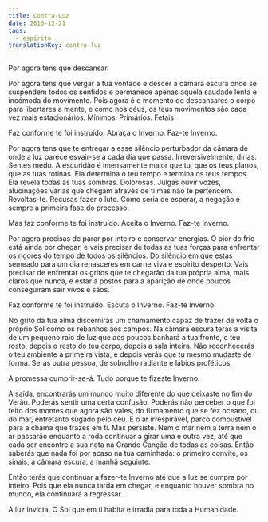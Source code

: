 ```yaml
---
title: Contra-Luz
date: 2016-12-21
tags:
  - espírito
translationKey: contra-luz
---
```


Por agora tens que descansar.

Por agora tens que vergar a tua vontade e descer à câmara escura onde se suspendem todos os sentidos e permanece apenas aquela saudade lenta e incómoda do movimento. Pois agora é o momento de descansares o corpo para libertares a mente, e como nos céus, os teus movimentos são cada vez mais estacionários. Mínimos. Primários. Fetais.

Faz conforme te foi instruído. Abraça o Inverno. Faz-te Inverno.

Por agora tens que te entregar a esse silêncio perturbador da câmara de onde a luz parece esvair-se a cada dia que passa. Irreversivelmente, dirias. Sentes medo. A escuridão é imensamente maior que tu, que os teus planos, que as tuas rotinas. Ela determina o teu tempo e termina os teus tempos. Ela revela todas as tuas sombras. Dolorosas. Julgas ouvir vozes, alucinações várias que chegam através de ti mas não te pertencem. Revoltas-te. Recusas fazer o luto. Como seria de esperar, a negação é sempre a primeira fase do processo.

Mas faz conforme te foi instruído. Aceita o Inverno. Faz-te Inverno.

Por agora precisas de parar por inteiro e conservar energias. O pior do frio está ainda por chegar, e vais precisar de todas as tuas forças para enfrentar os rigores do tempo de todos os silêncios. Do silêncio em que estás semeado para um dia renasceres em carne viva e espírito desperto. Vais precisar de enfrentar os gritos que te chegarão da tua própria alma, mais claros que nunca, e estar a postos para a aparição de onde poucos conseguiram sair vivos e sãos.

Faz conforme te foi instruído. Escuta o Inverno. Faz-te Inverno.

No grito da tua alma discernirás um chamamento capaz de trazer de volta o próprio Sol como os rebanhos aos campos. Na câmara escura terás a visita de um pequeno raio de luz que aos poucos banhará a tua fronte, o teu rosto, depois o resto do teu corpo, depois a sala inteira. Não reconhecerás o teu ambiente à primeira vista, e depois verás que tu mesmo mudaste de forma. Serás outra pessoa, de sobrolho radiante e lábios proféticos.

A promessa cumprir-se-á. Tudo porque te fizeste Inverno.

À saída, encontrarás um mundo muito diferente do que deixaste no fim do Verão. Poderás sentir uma certa confusão. Poderás não perceber o que foi feito dos montes que agora são vales, do firmamento que se fez oceano, ou do mar, entretanto sugado pelo céu. E o ar irrespirável, parco combustível para a chama que trazes em ti. Mas persiste. Nem o mar nem a terra nem o ar passarão enquanto a roda continuar a girar uma e outra vez, até que cada ser encontre a sua nota na Grande Canção de todas as coisas. Então saberás que nada foi por acaso na tua caminhada: o primeiro convite, os sinais, a câmara escura, a manhã seguinte.

Então terás que continuar a fazer-te Inverno até que a luz se cumpra por inteiro. Pois que ela nunca tarda em chegar, e enquanto houver sombra no mundo, ela continuará a regressar.

A luz invicta. O Sol que em ti habita e irradia para toda a Humanidade.
